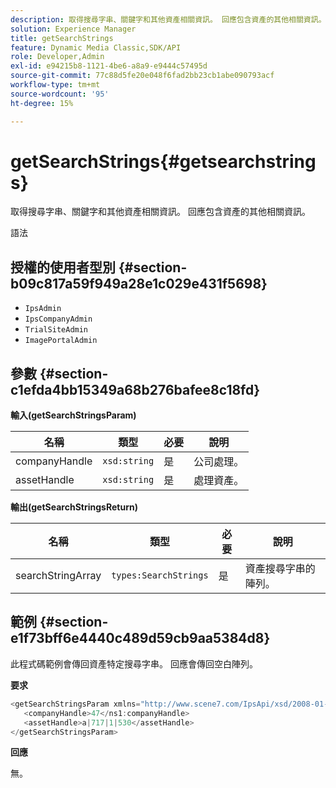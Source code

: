 ```yaml
---
description: 取得搜尋字串、關鍵字和其他資產相關資訊。 回應包含資產的其他相關資訊。
solution: Experience Manager
title: getSearchStrings
feature: Dynamic Media Classic,SDK/API
role: Developer,Admin
exl-id: e94215b8-1121-4be6-a8a9-e9444c57495d
source-git-commit: 77c88d5fe20e048f6fad2bb23cb1abe090793acf
workflow-type: tm+mt
source-wordcount: '95'
ht-degree: 15%

---
```


# getSearchStrings{#getsearchstrings}

取得搜尋字串、關鍵字和其他資產相關資訊。 回應包含資產的其他相關資訊。

語法

## 授權的使用者型別 {#section-b09c817a59f949a28e1c029e431f5698}

* `IpsAdmin`
* `IpsCompanyAdmin`
* `TrialSiteAdmin`
* `ImagePortalAdmin`

## 參數 {#section-c1efda4bb15349a68b276bafee8c18fd}

**輸入(getSearchStringsParam)**

| 名稱 | 類型 | 必要 | 說明 |
|---|---|---|---|
| companyHandle | `xsd:string` | 是 | 公司處理。 |
| assetHandle | `xsd:string` | 是 | 處理資產。 |

**輸出(getSearchStringsReturn)**

| 名稱 | 類型 | 必要 | 說明 |
|---|---|---|---|
| searchStringArray | `types:SearchStrings` | 是 | 資產搜尋字串的陣列。 |

## 範例 {#section-e1f73bff6e4440c489d59cb9aa5384d8}

此程式碼範例會傳回資產特定搜尋字串。 回應會傳回空白陣列。

**要求**

```java
<getSearchStringsParam xmlns="http://www.scene7.com/IpsApi/xsd/2008-01-15">
   <companyHandle>47</ns1:companyHandle>
   <assetHandle>a|717|1|530</assetHandle>
</getSearchStringsParam>
```

**回應**

無。
